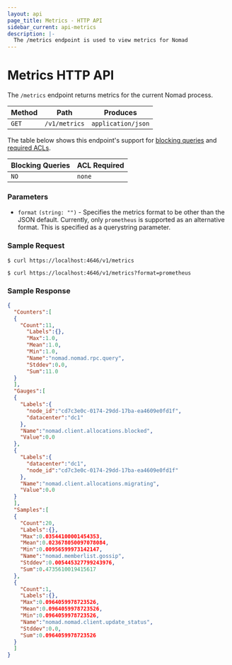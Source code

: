 ```yaml
---
layout: api
page_title: Metrics - HTTP API
sidebar_current: api-metrics
description: |-
  The /metrics endpoint is used to view metrics for Nomad
---
```


# Metrics HTTP API

The `/metrics` endpoint returns metrics for the current Nomad process.

| Method  | Path            | Produces                   |
| ------- | --------------- | -------------------------- |
| `GET`   | `/v1/metrics`   | `application/json`         |

The table below shows this endpoint's support for
[blocking queries](/api/index.html#blocking-queries) and
[required ACLs](/api/index.html#acls).

| Blocking Queries | ACL Required |
| ---------------- | ------------ |
| `NO`             | `none`       |

### Parameters

- `format` `(string: "")` - Specifies the metrics format to be other than the
  JSON default. Currently, only `prometheus` is supported as an alternative
  format. This is specified as a querystring parameter.

### Sample Request

```text
$ curl https://localhost:4646/v1/metrics
```

```text
$ curl https://localhost:4646/v1/metrics?format=prometheus
```

### Sample Response

```json
{
  "Counters":[
  {
    "Count":11,
      "Labels":{},
      "Max":1.0,
      "Mean":1.0,
      "Min":1.0,
      "Name":"nomad.nomad.rpc.query",
      "Stddev":0.0,
      "Sum":11.0
  }
  ],
  "Gauges":[
  {
    "Labels":{
      "node_id":"cd7c3e0c-0174-29dd-17ba-ea4609e0fd1f",
      "datacenter":"dc1"
    },
    "Name":"nomad.client.allocations.blocked",
    "Value":0.0
  },
  {
    "Labels":{
      "datacenter":"dc1",
      "node_id":"cd7c3e0c-0174-29dd-17ba-ea4609e0fd1f"
    },
    "Name":"nomad.client.allocations.migrating",
    "Value":0.0
  }
  ],
  "Samples":[
  {
    "Count":20,
    "Labels":{},
    "Max":0.03544100001454353,
    "Mean":0.023678050097078084,
    "Min":0.00956599973142147,
    "Name":"nomad.memberlist.gossip",
    "Stddev":0.005445327799243976,
    "Sum":0.4735610019415617
  },
  {
    "Count":1,
    "Labels":{},
    "Max":0.0964059978723526,
    "Mean":0.0964059978723526,
    "Min":0.0964059978723526,
    "Name":"nomad.nomad.client.update_status",
    "Stddev":0.0,
    "Sum":0.0964059978723526
  }
  ]
}

```

